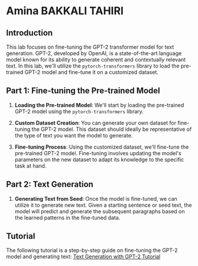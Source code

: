 # Amina BAKKALI TAHIRI

## Introduction

This lab focuses on fine-tuning the GPT-2 transformer model for text generation. GPT-2, developed by OpenAI, is a state-of-the-art language model known for its ability to generate coherent and contextually relevant text. In this lab, we'll utilize the `pytorch-transformers` library to load the pre-trained GPT-2 model and fine-tune it on a customized dataset.

## Part 1: Fine-tuning the Pre-trained Model

1. **Loading the Pre-trained Model**: We'll start by loading the pre-trained GPT-2 model using the `pytorch-transformers` library.
2. **Custom Dataset Creation**: You can generate your own dataset for fine-tuning the GPT-2 model. This dataset should ideally be representative of the type of text you want the model to generate.

3. **Fine-tuning Process**: Using the customized dataset, we'll fine-tune the pre-trained GPT-2 model. Fine-tuning involves updating the model's parameters on the new dataset to adapt its knowledge to the specific task at hand.

## Part 2: Text Generation

1. **Generating Text from Seed**: Once the model is fine-tuned, we can utilize it to generate new text. Given a starting sentence or seed text, the model will predict and generate the subsequent paragraphs based on the learned patterns in the fine-tuned data.

## Tutorial

The following tutorial is a step-by-step guide on fine-tuning the GPT-2 model and generating text:
[Text Generation with GPT-2 Tutorial](https://gist.github.com/mf1024/3df214d2f17f3dcc56450ddf0d5a4cd7)
